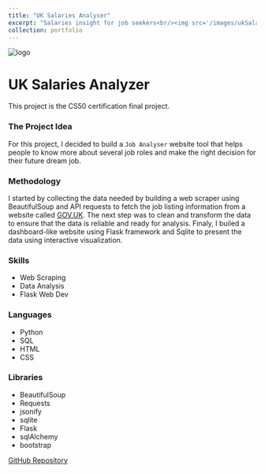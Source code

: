 ```yaml
---
title: "UK Salaries Analyser"
excerpt: "Salaries insight for job seekers<br/><img src='/images/ukSalaries.png'>"
collection: portfolio
---
```

![logo](https://miro.medium.com/v2/resize:fit:1200/1*bO885-PxDiiwLXEqmjDL-w.jpeg)
# UK Salaries Analyzer
This project is the CS50 certification final project.

### The Project Idea

For this project, I decided to build a `Job Analyser` website tool that helps people to know more about several job roles and make the right decision for their future dream job.

### Methodology

I started by collecting the data needed by building a web scraper using BeautifulSoup and API requests to fetch the job listing information from a website called [GOV.UK](https://findajob.dwp.gov.uk/).
The next step was to clean and transform the data to ensure that the data is reliable and ready for analysis.
Finaly, I builed a dashboard-like website using Flask framework and Sqlite to present the data using interactive visualization.

### Skills
- Web Scraping
- Data Analysis
- Flask Web Dev

### Languages
- Python
- SQL 
- HTML 
- CSS

### Libraries
- BeautifulSoup
- Requests
- jsonify
- sqlite
- Flask
- sqlAlchemy
- bootstrap

[GitHub Repository](https://github.com/MohammedDerouiche/CS50-s_FinalProject)

